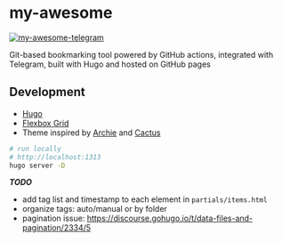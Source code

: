 # my-awesome

[![my-awesome-telegram](https://github.com/niqdev/my-awesome/actions/workflows/my-awesome-telegram.yml/badge.svg)](https://github.com/niqdev/my-awesome/actions/workflows/my-awesome-telegram.yml)

Git-based bookmarking tool powered by GitHub actions, integrated with Telegram, built with Hugo and hosted on GitHub pages

## Development

* [Hugo](https://gohugo.io/documentation)
* [Flexbox Grid](http://flexboxgrid.com)
* Theme inspired by [Archie](https://github.com/athul/archie) and [Cactus](https://github.com/monkeyWzr/hugo-theme-cactus)

```bash
# run locally
# http://localhost:1313
hugo server -D
```

***TODO***

* add tag list and timestamp to each element in `partials/items.html`
* organize tags: auto/manual or by folder
* pagination issue: https://discourse.gohugo.io/t/data-files-and-pagination/2334/5

<!--

https://blog.bitsrc.io/13-css-ui-grid-systems-and-libraries-for-2018-5918104cb591
https://github.com/spech66/hugo-best-practices
https://github.com/rwxrob/hugo-tutorial-link-data-to-type
https://www.jakewiesler.com/blog/hugo-taxonomies
https://www.kiroule.com/article/add-series-taxonomy-to-hugo-theme

https://github.com/gohugoio/hugo/issues/140
https://cyrillschumacher.com/2014/12/21/data-driven-content-with-gohugo.io
https://github.com/kidsil/hugo-data-to-pages

-->
